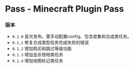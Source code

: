 # Pass - Minecraft Plugin Pass

### 版本
* `0.1.0` 首次发布。需手动配置config、包含收集和合成类任务。
* `0.1.1` 修复合成类型任务完成失败的错误
* `0.1.2` 增加购买和跳过等级功能
* `0.1.3` 增加击杀怪物类任务
* `0.1.4` 增加地图标记类任务